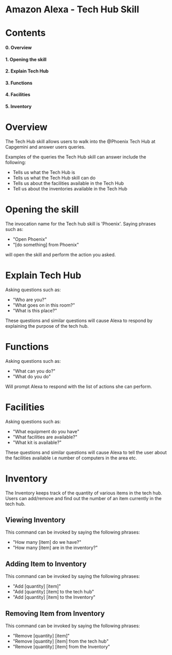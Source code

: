 # Amazon Alexa - Tech Hub Skill

# Contents
#### 0. Overview
#### 1. Opening the skill
#### 2. Explain Tech Hub
#### 3. Functions
#### 4. Facilities
#### 5. Inventory


# Overview

The Tech Hub skill allows users to walk into the @Phoenix Tech Hub at Capgemini and answer users queries. 

Examples of the queries the Tech Hub skill can answer include the following:

- Tells us what the Tech Hub is
- Tells us what the Tech Hub skill can do
- Tells us about the facilities available in the Tech Hub
- Tell us about the inventories available in the Tech Hub


# Opening the skill

The invocation name for the Tech hub skill is 'Phoenix'.
Saying phrases such as:

- "Open Phoenix"
- "[do something] from Phoenix"

will open the skill and perform the action you asked.

# Explain Tech Hub

Asking questions such as:

- "Who are you?"
- "What goes on in this room?"
- "What is this place?"

These questions and similar questions will cause Alexa to respond by explaining the purpose of the tech hub.


# Functions

Asking questions such as:

- "What can you do?"
- "What do you do"

Will prompt Alexa to respond with the list of actions she can perform.


# Facilities

Asking questions such as:

- "What equipment do you have"
- "What facilities are available?"
- "What kit is available?"

These questions and similar questions will cause Alexa to tell the user about the facilities available i.e number of computers in the area etc.


# Inventory

The Inventory keeps track of the quantity of various items in the tech hub. Users can add/remove and find out the number of an item currently in the tech hub.

## Viewing Inventory

This command can be invoked by saying the following phrases:

- "How many [item] do we have?"
- "How many [item] are in the inventory?"

## Adding Item to Inventory

This command can be invoked by saying the following phrases:

- "Add [quantity] [item]"
- "Add [quantity] [item] to the tech hub" 
- "Add [quantity] [item] to the Inventory"

## Removing Item from Inventory

This command can be invoked by saying the following phrases:

- "Remove [quantity] [item]"
- "Remove [quantity] [item] from the tech hub" 
- "Remove [quantity] [item] from the Inventory"

